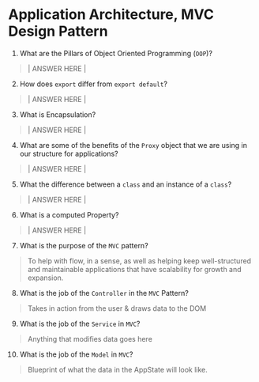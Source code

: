 # Application Architecture, MVC Design Pattern
01. What are the Pillars of Object Oriented Programming (`OOP`)?
  
  > | ANSWER HERE |

02. How does `export` differ from `export default`?
  
  > | ANSWER HERE |

03. What is Encapsulation?
  
  > | ANSWER HERE |

04. What are some of the benefits of the `Proxy` object that we are using in our structure for applications?
  
  > | ANSWER HERE |

05. What the difference between a `class` and an instance of a `class`?
  
  > | ANSWER HERE |

06. What is a computed Property?
  
  > | ANSWER HERE |

07. What is the purpose of the `MVC` pattern?
  
  > To help with flow, in a sense, as well as helping keep well-structured and maintainable applications that have scalability for growth and expansion.

08. What is the job of the `Controller` in the `MVC` Pattern?
  
  > Takes in action from the user & draws data to the DOM

09. What is the job of the `Service` in `MVC`?
  
  > Anything that modifies data goes here

10. What is the job of the `Model` in `MVC`?
  
  > Blueprint of what the data in the AppState will look like.
